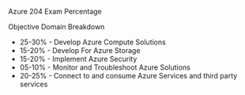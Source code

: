 
Azure 204 Exam Percentage


Objective Domain Breakdown

- 25-30% - Develop Azure Compute Solutions
- 15-20% - Develop For Azure Storage
- 15-20% - Implement Azure Security
- 05-10% - Monitor and Troubleshoot Azure Solutions
- 20-25% - Connect to and consume Azure Services and third party services